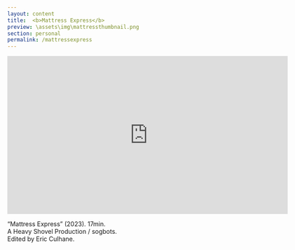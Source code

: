 ```yaml
---
layout: content
title:  <b>Mattress Express</b>
preview: \assets\img\mattressthumbnail.png
section: personal
permalink: /mattressexpress
---
```


<iframe src="https://player.vimeo.com/video/802131841?h=d4ad42fffe" width="640" height="360" frameborder="0" allow="autoplay; fullscreen; picture-in-picture" allowfullscreen></iframe>

“Mattress Express” (2023). 17min. <br>
A Heavy Shovel Production / sogbots. <br>
Edited by Eric Culhane.